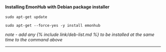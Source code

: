 #### Installing EmonHub with Debian package installer

    sudo apt-get update
    
    sudo apt-get --force-yes -y install emonhub
    
*note - add any {% include link/deb-list.md %} to be installed at the same time to the command above*
    
---------------------------------------------------------------

